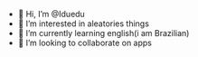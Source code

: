 - 👋 Hi, I’m @Iduedu
- 👀 I’m interested in aleatories things
- 🌱 I’m currently learning english(i am Brazilian)
- 💞️ I’m looking to collaborate on apps
